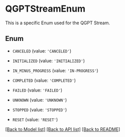 # QGPTStreamEnum

This is a specific Enum used for the QGPT Stream.

## Enum

* `CANCELED` (value: `'CANCELED'`)

* `INITIALIZED` (value: `'INITIALIZED'`)

* `IN_MINUS_PROGRESS` (value: `'IN-PROGRESS'`)

* `COMPLETED` (value: `'COMPLETED'`)

* `FAILED` (value: `'FAILED'`)

* `UNKNOWN` (value: `'UNKNOWN'`)

* `STOPPED` (value: `'STOPPED'`)

* `RESET` (value: `'RESET'`)

[[Back to Model list]](../README.md#documentation-for-models) [[Back to API list]](../README.md#documentation-for-api-endpoints) [[Back to README]](../README.md)



